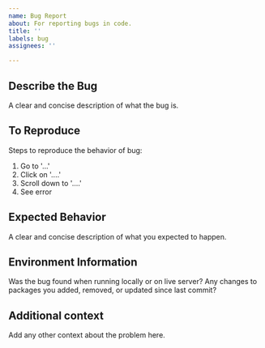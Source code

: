 ```yaml
---
name: Bug Report
about: For reporting bugs in code.
title: ''
labels: bug
assignees: ''

---
```


## Describe the Bug

A clear and concise description of what the bug is.

## To Reproduce

Steps to reproduce the behavior of bug:

1. Go to '...'
2. Click on '....'
3. Scroll down to '....'
4. See error

## Expected Behavior

A clear and concise description of what you expected to happen.

## Environment Information

Was the bug found when running locally or on live server?
Any changes to packages you added, removed, or updated since last commit?

## Additional context

Add any other context about the problem here.